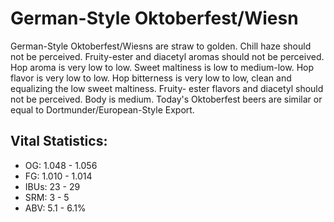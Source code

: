 # German-Style Oktoberfest/Wiesn

German-Style Oktoberfest/Wiesns are straw to golden. Chill haze should not be perceived. Fruity-ester and diacetyl aromas should not be perceived. Hop aroma is very low to low. Sweet maltiness is low to medium-low. Hop flavor is very low to low. Hop bitterness is very low to low, clean and equalizing the low sweet maltiness. Fruity- ester flavors and diacetyl should not be perceived. Body is medium. Today's Oktoberfest beers are similar or equal to Dortmunder/European-Style Export.

## Vital Statistics:

- OG: 1.048 - 1.056
- FG: 1.010 - 1.014
- IBUs: 23 - 29
- SRM: 3 - 5
- ABV: 5.1 - 6.1%